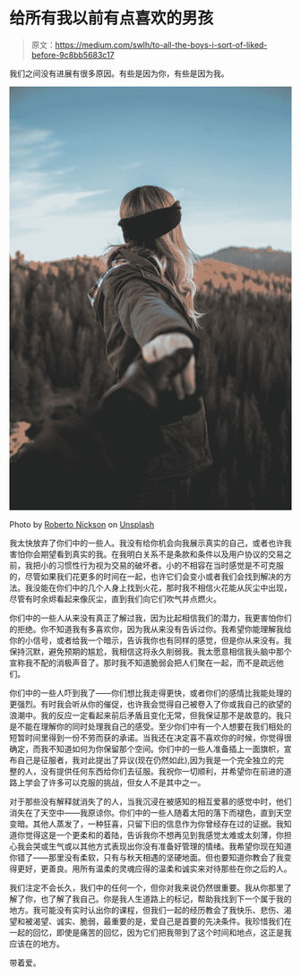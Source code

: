 # 给所有我以前有点喜欢的男孩

> 原文：<https://medium.com/swlh/to-all-the-boys-i-sort-of-liked-before-9c8bb5683c17>

我们之间没有进展有很多原因。有些是因为你，有些是因为我。

![](img/f6bcc7b4379260b615c4c687b18604e3.png)

Photo by [Roberto Nickson](https://unsplash.com/@rpnickson) on [Unsplash](http://unsplash.com)

我太快放弃了你们中的一些人。我没有给你机会向我展示真实的自己，或者也许我害怕你会期望看到真实的我。在我明白关系不是条款和条件以及用户协议的交易之前，我把小的习惯性行为视为交易的破坏者。小的不相容在当时感觉是不可克服的，尽管如果我们花更多的时间在一起，也许它们会变小或者我们会找到解决的方法。我没能在你们中的几个人身上找到火花，那时我不相信火花能从灰尘中出现，尽管有时余烬看起来像灰尘，直到我们向它们吹气并点燃火。

你们中的一些人从来没有真正了解过我，因为比起相信我们的潜力，我更害怕你们的拒绝。你不知道我有多喜欢你，因为我从来没有告诉过你。我希望你能理解我给你的小信号，或者给我一个暗示，告诉我你也有同样的感觉，但是你从来没有。我保持沉默，避免预期的尴尬，我相信这将永久削弱我。我太愿意相信我头脑中那个宣称我不配的消极声音了。那时我不知道脆弱会把人们聚在一起，而不是疏远他们。

你们中的一些人吓到我了——你们想比我走得更快，或者你们的感情比我能处理的更强烈。有时我会听从你的催促，也许我会觉得自己被卷入了你或我自己的欲望的浪潮中。我的反应一定看起来前后矛盾且变化无常，但我保证那不是故意的。我只是不能在理解你的同时处理我自己的感受。至少你们中有一个人想要在我们相处的短暂时间里得到一份不劳而获的承诺。当我还在决定喜不喜欢你的时候，你觉得很确定，而我不知道如何为你保留那个空间。你们中的一些人准备插上一面旗帜，宣布自己是征服者，我对此提出了异议(现在仍然如此),因为我是一个完全独立的完整的人，没有提供任何东西给你们去征服。我祝你一切顺利，并希望你在前进的道路上学会了许多可以克服的挑战，但女人不是其中之一。

对于那些没有解释就消失了的人，当我沉浸在被感知的相互爱慕的感觉中时，他们消失在了天空中——我原谅你。你们中的一些人随着太阳的落下而褪色，直到天空变暗。其他人蒸发了，一种狂喜，只留下旧的信息作为你曾经存在过的证据。我知道你觉得这是一个更柔和的着陆，告诉我你不想再见到我感觉太难或太刻薄，你担心我会哭或生气或以其他方式表现出你没有准备好管理的情绪。我希望你现在知道你错了——那里没有柔软，只有与秋天相遇的坚硬地面。但也要知道你教会了我变得更好，更善良。用所有温柔的灵魂应得的温柔和诚实来对待那些在你之后的人。

我们注定不会长久，我们中的任何一个，但你对我来说仍然很重要。我从你那里了解了你，也了解了我自己。你是我人生道路上的标记，帮助我找到下一个属于我的地方。我可能没有实时认出你的课程，但我们一起的经历教会了我快乐、悲伤、渴望和被渴望、诚实、脆弱，最重要的是，爱自己是首要的先决条件。我珍惜我们在一起的回忆，即使是痛苦的回忆，因为它们把我带到了这个时间和地点，这正是我应该在的地方。

带着爱。